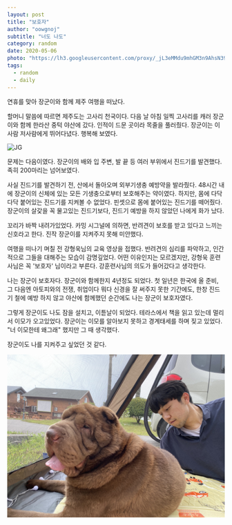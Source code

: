 ```yaml
---
layout: post
title: "보호자"
author: "oowgnoj"
subtitle: "너도 나도"
category: random
date: 2020-05-06
photo: "https://lh3.googleusercontent.com/proxy/_jL3eMMdu9mhGM3n9AhsN39Mf_APzv_jFAzxVhr-lwMGZ1ddrYZA2slm1CjFQ-UOH3uCWeKHrrUv8TLig-BEztt6NecC7omuJiGWPg228J7oabGyy3KoH-X86STDJBgSMHg81wV27xi0gheWNDHO-aRTcrG6rylrVWaU1rAeq0wbeKE2CHXfXyHMB6x-BC5eL3dX-5CbxpiDve6CIvrBDWUMV1CEVgLECCBhUNRPLWPMT0d_a3z8ORl_oDnZyHOWE-YqnScmi1FpsWlLooTseiendlabU_KhuGwA8O0Rz3BQqfsZUKyK3UpREdKcwaMfg4sT2NmylTI07fZAUdCNGbA"
tags:
  - random
  - daily
---
```


연휴를 맞아 장군이와 함께 제주 여행을 떠났다.

할머니 말씀에 따르면 제주도는 고사리 천국이다. 다음 날 아침 일찍 고사리를 캐러 장군이와 함께 한라산 중턱 야산에 갔다. 인적이 드문 곳이라 목줄을 풀러줬다. 장군이는 이사람 저사람에게 뛰어다녔다. 행복해 보였다. 


![JG](./../images/in-post/protector/IMG_2254.jpeg)

문제는 다음이였다. 장군이의 배와 입 주변, 발 끝 등 여러 부위에서 진드기를 발견했다. 족히 200마리는 넘어보였다.  

사실 진드기를 발견하기 전, 산에서 돌아오며 외부기생충 예방약을 발라줬다. 48시간 내에 장군이의 신체에 있는 모든 기생충으로부터 보호해주는 약이였다. 하지만, 몸에 다닥다닥 붙어있는 진드기를 지켜볼 수 없었다. 핀셋으로 몸에 붙어있는 진드기를 떼어줬다. 장군이의 살갗을 꼭 물고있는 진드기보다, 진드기 예방을 하지 않았던 나에게 화가 났다. 

꼬리가 바짝 내려가있었다. 카밍 시그널에 의하면, 반려견이 보호를 받고 있다고 느끼는 신호라고 한다. 진작 장군이를 지켜주지 못해 미안했다.

여행을 떠나기 며칠 전 강형욱님의 교육 영상을 접했다. 반려견의 심리를 파악하고, 인간적으로 그들을 대해주는 모습이 감명깊었다. 어떤 이유인지는 모르겠지만, 강형욱 훈련사님은 꼭 '보호자' 님이라고 부른다. 강훈련사님의 의도가 들어갔다고 생각한다. 

나는 장군이 보호자다. 장군이와 함께한지 4년정도 되었다. 첫 일년은 한국에 올 준비, 그 다음엔 아토피와의 전쟁,  취업이다 뭐다 신경을 잘 써주지 못한 기간에도, 한창 진드기 철에 예방 하지 않고 야산에 함께했던 순간에도 나는 장군이 보호자였다. 

그렇게 장군이도 나도 잠을 설치고, 이튿날이 되었다. 테라스에서 책을 읽고 있는데 멀리서 이모가 오고있었다. 장군이는 이모를 알아보지 못하고 경계태세를 하며 짖고 있었다. "너 이모한테 왜그래" 했지만 그 때 생각했다.

장군이도 나를 지켜주고 싶었던 것 같다.


![JG](./../images/in-post/protector/IMG_2285.jpeg)
